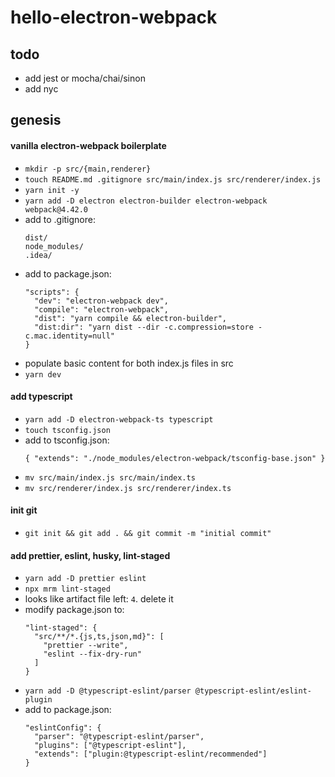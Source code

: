 # hello-electron-webpack

## todo
- add jest or mocha/chai/sinon
- add nyc

## genesis

#### vanilla electron-webpack boilerplate
- `mkdir -p src/{main,renderer}`
- `touch README.md .gitignore src/main/index.js src/renderer/index.js`
- `yarn init -y`
- `yarn add -D electron electron-builder electron-webpack webpack@4.42.0`
- add to .gitignore:
  ```
  dist/
  node_modules/
  .idea/  
  ```
- add to package.json:
  ```
  "scripts": {
    "dev": "electron-webpack dev",
    "compile": "electron-webpack",
    "dist": "yarn compile && electron-builder",
    "dist:dir": "yarn dist --dir -c.compression=store -c.mac.identity=null"
  }
  ```
- populate basic content for both index.js files in src
- `yarn dev`

#### add typescript
- `yarn add -D electron-webpack-ts typescript`
- `touch tsconfig.json`
- add to tsconfig.json:
  ```
  { "extends": "./node_modules/electron-webpack/tsconfig-base.json" }
  ```
- `mv src/main/index.js src/main/index.ts`
- `mv src/renderer/index.js src/renderer/index.ts`

#### init git
- `git init && git add . && git commit -m "initial commit"`

#### add prettier, eslint, husky, lint-staged
- `yarn add -D prettier eslint`
- `npx mrm lint-staged`
- looks like artifact file left: `4`. delete it
- modify package.json to:
  ```
  "lint-staged": {
    "src/**/*.{js,ts,json,md}": [
      "prettier --write",
      "eslint --fix-dry-run"
    ]
  }
  ```
- `yarn add -D @typescript-eslint/parser @typescript-eslint/eslint-plugin`
- add to package.json:
  ```
  "eslintConfig": {
    "parser": "@typescript-eslint/parser",
    "plugins": ["@typescript-eslint"],
    "extends": ["plugin:@typescript-eslint/recommended"]
  }
  ```
  